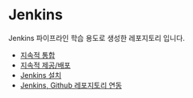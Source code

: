 # Jenkins

Jenkins 파이프라인 학습 용도로 생성한 레포지토리 입니다.

- [지속적 통합](https://github.com/anjaeyoung26/TIL/blob/main/Etc/continuous-integration.md)
- [지속적 제공/배포](https://github.com/anjaeyoung26/TIL/blob/main/Etc/continuous-deployment-delivery.md)
- [Jenkins 설치](https://github.com/anjaeyoung26/TIL/blob/main/Etc/jenkins(1).md)
- [Jenkins, Github 레포지토리 연동](https://github.com/anjaeyoung26/TIL/blob/main/Etc/jenkins(2).md)
